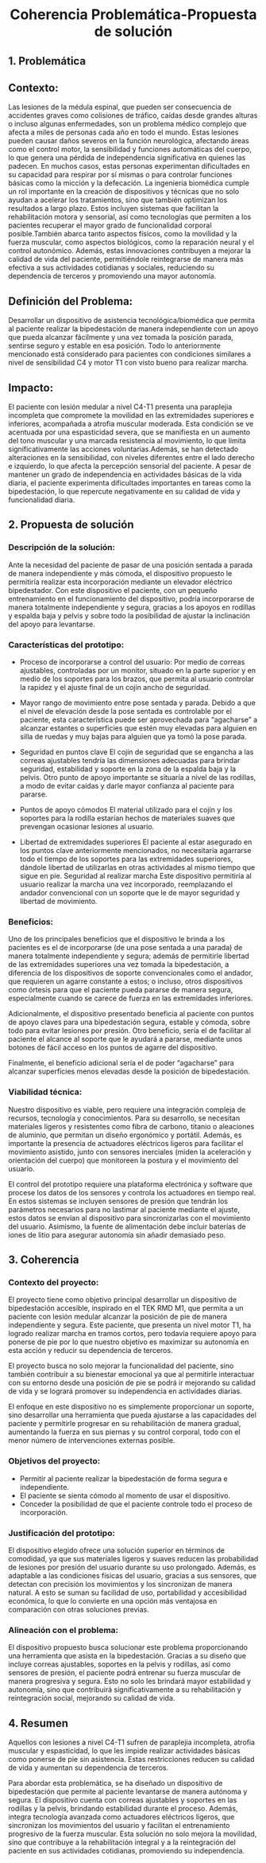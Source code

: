 # <p align="center"> Coherencia Problemática-Propuesta de solución </p>

## 1. Problemática ##

## Contexto:  
Las lesiones de la médula espinal, que pueden ser consecuencia de accidentes graves como colisiones de tráfico, caídas desde grandes alturas o incluso algunas enfermedades, son un problema médico complejo que afecta a miles de personas cada año en todo el mundo. Estas lesiones pueden causar daños severos en la función neurológica, afectando áreas como el control motor, la sensibilidad y funciones automáticas del cuerpo, lo que genera una pérdida de independencia significativa en quienes las padecen. En muchos casos, estas personas experimentan dificultades en su capacidad para respirar por sí mismas o para controlar funciones básicas como la micción y la defecación. 
La ingeniería biomédica cumple un rol importante en la creación de dispositivos y técnicas que no solo ayudan a acelerar los tratamientos, sino que también optimizan los resultados a largo plazo. Estos incluyen sistemas que facilitan la rehabilitación motora y sensorial, así como tecnologías que permiten a los pacientes recuperar el mayor grado de funcionalidad corporal posible.También abarca tanto aspectos físicos, como la movilidad y la fuerza muscular, como aspectos biológicos, como la reparación neural y el control autonómico. Además, estas innovaciones contribuyen a mejorar la calidad de vida del paciente, permitiéndole reintegrarse de manera más efectiva a sus actividades cotidianas y sociales, reduciendo su dependencia de terceros y promoviendo una mayor autonomía.

## Definición del Problema:   
Desarrollar un dispositivo de asistencia tecnológica/biomédica que permita al paciente realizar la bipedestación de manera independiente con un apoyo que pueda alcanzar fácilmente y una vez tomada la posición parada, sentirse seguro y estable en esa posición. Todo lo anteriormente mencionado está considerado para pacientes con condiciones similares a nivel de sensibilidad C4 y motor T1 con visto bueno para realizar marcha. 

## Impacto:   
El paciente con lesión medular a nivel C4-T1 presenta una paraplejia incompleta que compromete la movilidad en las extremidades superiores e inferiores, acompañada a atrofia muscular moderada. Esta condición se ve acentuada por una espasticidad severa, que se manifiesta en un aumento del tono muscular y una marcada resistencia al movimiento, lo que limita significativamente las acciones voluntarias.Además, se han detectado alteraciones en la sensibilidad, con niveles diferentes entre el lado derecho e izquierdo, lo que afecta la percepción sensorial del paciente. A pesar de mantener un grado de independencia en actividades básicas de la vida diaria, el paciente experimenta dificultades importantes en tareas como la bipedestación, lo que repercute negativamente en su calidad de vida y funcionalidad diaria.

## 2. Propuesta de solución ##
### Descripción de la solución:
Ante la necesidad del paciente de pasar de una posición sentada a parada de manera independiente y más cómoda, el dispositivo propuesto le permitiría realizar esta incorporación mediante un elevador eléctrico bipedestador. Con este dispositivo el paciente, con un pequeño entrenamiento en el funcionamiento del dispositivo, podría incorporarse de manera totalmente independiente y segura, gracias a los apoyos en rodillas y espalda baja y pelvis y sobre todo la posibilidad de ajustar la inclinación del apoyo para levantarse.

### Características del prototipo:
  - Proceso de incorporarse a control del usuario:
Por medio de correas ajustables, controladas por un monitor, situado en la parte superior y en medio de los soportes para los brazos, que permita al usuario controlar la rapidez y el ajuste final de un cojín ancho de seguridad.

  - Mayor rango de movimiento entre pose sentada y parada.
Debido a que el nivel de elevación desde la pose sentada es controlable por el paciente, esta característica puede ser aprovechada para “agacharse” a alcanzar estantes o superficies que estén muy elevadas para alguien en silla de ruedas y muy bajas para alguien que ya tomó la pose parada.

  - Seguridad en puntos clave
El cojín de seguridad que se engancha a las correas ajustables tendría las dimensiones adecuadas para brindar seguridad, estabilidad y soporte en la zona de la espalda baja y la pelvis. Otro punto de apoyo importante se situaría a nivel de las rodillas, a modo de evitar caídas y darle mayor confianza al paciente para pararse.

  - Puntos de apoyo cómodos
El material utilizado para el cojín y los soportes para la rodilla estarían hechos de materiales suaves que prevengan ocasionar lesiones al usuario.

  - Libertad de extremidades superiores
El paciente al estar asegurado en los puntos clave anteriormente mencionados, no necesitaría agarrarse todo el tiempo de los soportes para las extremidades superiores, dándole libertad de utilizarlas en otras actividades al mismo tiempo que sigue en pie.
Seguridad al realizar marcha
Este dispositivo permitiría al usuario realizar la marcha una vez incorporado, reemplazando el andador convencional con un soporte que le de mayor seguridad y libertad de movimiento.


### Beneficios:
Uno de los principales beneficios que el dispositivo le brinda a los pacientes es el de incorporarse (de una pose sentada a una parada) de manera totalmente independiente y segura; además de permitirle libertad de las extremidades superiores una vez tomada la bipedestación, a diferencia de los dispositivos de soporte convencionales como el andador, que requieren un agarre constante a estos; o incluso, otros dispositivos como órtesis para que el paciente pueda pararse de manera segura, especialmente cuando se carece de fuerza en las extremidades inferiores.

Adicionalmente, el dispositivo presentado beneficia al paciente con puntos de apoyo claves para una  bipedestación segura, estable y cómoda, sobre todo para evitar lesiones por presión. Otro beneficio, sería el de facilitar al paciente el alcance al soporte que le ayudará a pararse, mediante unos botones de fácil acceso en los puntos de agarre del dispositivo.

Finalmente, el beneficio adicional sería el de poder “agacharse” para alcanzar superficies menos elevadas desde la posición de bipedestación.


### Viabilidad técnica:
Nuestro dispositivo es viable, pero requiere una integración compleja de recursos, tecnología y conocimientos. Para su desarrollo, se necesitan materiales ligeros y resistentes como fibra de carbono, titanio o aleaciones de aluminio, que permitan un diseño ergonómico y portátil. Además, es importante la presencia de actuadores eléctricos ligeros para facilitar el movimiento asistido, junto con sensores inerciales (miden la aceleración y orientación del cuerpo) que monitoreen la postura y el movimiento del usuario. 


El control del prototipo requiere una plataforma electrónica y software que procese los datos de los sensores y controla los actuadores en tiempo real. En estos sistemas se incluyen sensores de presión que tendrán los parámetros necesarios para no lastimar al paciente mediante el ajuste, estos datos se envían al dispositivo para sincronizarlas con el movimiento del usuario. Asimismo, la fuente de alimentación debe incluir baterías de iones de litio para asegurar autonomía sin añadir demasiado peso.

## 3. Coherencia ##

### Contexto del proyecto:

El proyecto tiene como objetivo principal desarrollar un dispositivo de bipedestación accesible, inspirado en el TEK RMD M1, que permita a un paciente con lesión medular alcanzar la posición de pie de manera independiente y segura. Este paciente, que presenta un nivel motor T1, ha logrado realizar marcha en tramos cortos, pero todavía requiere apoyo para ponerse de pie por lo que nuestro objetivo es maximizar su autonomía en esta acción y reducir su dependencia de terceros.


El proyecto busca no solo mejorar la funcionalidad del paciente, sino también contribuir a su bienestar emocional ya que al permitirle interactuar con su entorno desde una posición de pie se podrá ir mejorando su calidad de vida y se logrará promover su independencia en actividades diarias. 


El enfoque en este dispositivo no es simplemente proporcionar un soporte, sino desarrollar una herramienta que pueda ajustarse a las capacidades del paciente y permitirle progresar en su rehabilitación de manera gradual, aumentando la fuerza en sus piernas y su control corporal, todo con el menor número de intervenciones externas posible.


### Objetivos del proyecto: 

- Permitir al  paciente realizar la bipedestación de forma segura e independiente.
- El paciente se sienta cómodo al momento de usar el dispositivo.
- Conceder la posibilidad de que el paciente controle todo el proceso de incorporación.

  
### Justificación del prototipo: 
El dispositivo elegido ofrece una solución superior en términos de comodidad, ya que sus materiales ligeros y suaves reducen las probabilidad de lesiones por presión del usuario durante su uso prolongado. Además, es adaptable a las condiciones físicas del usuario, gracias a sus sensores, que detectan con precisión los movimientos y los sincronizan de manera natural. A esto se suman su facilidad de uso, portabilidad y accesibilidad económica, lo que lo convierte en una opción más ventajosa en comparación con otras soluciones previas.

### Alineación con el problema:
El dispositivo propuesto busca solucionar este problema proporcionando una herramienta que asista en la bipedestación. Gracias a su diseño que incluye correas ajustables, soportes en la pelvis y rodillas, así como sensores de presión, el paciente podrá entrenar su fuerza muscular de manera progresiva y segura. Esto no solo les brindará mayor estabilidad y autonomía, sino que contribuirá significativamente a su rehabilitación y reintegración social, mejorando su calidad de vida.
## 4. Resumen ##    
Aquellos con lesiones a nivel C4-T1 sufren de paraplejia incompleta, atrofia muscular y espasticidad, lo que les impide realizar actividades básicas como ponerse de pie sin asistencia. Estas restricciones reducen su calidad de vida y aumentan su dependencia de terceros.


Para abordar esta problemática, se ha diseñado un dispositivo de bipedestación que permite al paciente levantarse de manera autónoma y segura. El dispositivo cuenta con correas ajustables y soportes en las rodillas y la pelvis, brindando estabilidad durante el proceso. Además, integra tecnología avanzada como actuadores eléctricos ligeros, que sincronizan los movimientos del usuario y facilitan el entrenamiento progresivo de la fuerza muscular. Esta solución no solo mejora la movilidad, sino que contribuye a la rehabilitación integral y a la reintegración del paciente en sus actividades cotidianas, promoviendo su independencia.



